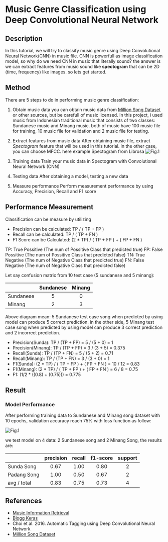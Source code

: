 # Music Genre Classification using Deep Convolutional Neural Network

## Description ##
In this tutorial, we will try to classify music genre using Deep Convolutional Neural Network(CNN) in music file. CNN is powerfull as image classification model, so why do we need CNN in music that literally sound? the answer is we can extract features from music sound like **spectogram** that can be 2D (time, frequency) like images. so lets get started.

## Method ##
There are 5 steps to do in performing music genre classification:
1. Obtain music data
you can obtain music data from [Million Song Dataset](https://labrosa.ee.columbia.edu/millionsong/) or other sources, but be carefull of music licensed. In this project, i used music from Indonesian traditional music that consists of two classes: Sundanese music and Minang music. both of music have 100 music file for training, 10 music file for validation and 2 music file for testing.

2. Extract features from music data
After obtaining music file, extract *Spectogram* feature that will be used in this tutorial. in the other case, you can choose MFCC. here example Spectogram from Librosa
![Fig.1](https://librosa.github.io/librosa/_images/librosa-feature-melspectrogram-1.png)

3. Training data
Train your music data in Spectogram with Convolutional Neural Network (CNN)

4. Testing data
After obtaining a model, testing a new data

5. Measure performance
Perform measurement performance by using Accuracy, Precision, Recall and F1 score

## Performance Measurement ##
Classification can be measure by utilizing 
- Precision can be calculated: TP / ( TP + FP )
- Recall can be calculated: TP / ( TP + FN )
- F1 Score can be Calculated: (2 * TP) / ( TP + FP ) + ( FP + FN )

TP: True Possitive (The num of Possitive Class that predicted true)
FP: False Possitive (The num of Possitive Class that predicted false)
TN: True Negative (The num of Negative Class that predicted true)
FN: False Negative (The num of Negative Class that predicted false)


Let say confusion matrix from 10 test case (5 sundanese and 5 minang):

|          |Sundanese|Minang|
|----------|:-------:|:----:|
|Sundanese |    5    |   0  |
|Minang    |    2    |   3  |

Above diagram mean: 5 Sundanese test case song when predicted by using model can produce 5 correct prediction. in the other side, 5 Minang test case song when predicted by using model can produce 3 correct prediction and 2 incorrect prediction.

- Precision(Sunda): TP / (TP + FP) = 5 / (5 + 0) = 1
- Precision(Minang): TP / (TP + FP) = 3 / (3 + 5) = 0.375
- Recall(Sunda): TP / (TP + FN) = 5 / (5 + 2) = 0.71
- Recall(Minang): TP / (TP + FN) = 3 / (3 + 0) = 1
- F1(Sunda): (2 * TP) / ( TP + FP ) + ( FP + FN ) = 10 / 12 = 0.83
- F1(Minang): (2 * TP) / ( TP + FP ) + ( FP + FN ) = 6 / 8 = 0.75
- F1: (1/2 * ((0.8) + (0.75))) = 0.775

## Result ##
### Model Performance ###
After performing training data to Sundanese and Minang song dataset with 10 epochs, validation accuracy reach 75% with loss function as follow:

![Fig.1](https://raw.github.com/tavgreen/music_genre_classification_deep_learning/master/file/loss.png?raw=true "Loss Function") 

we test model on 4 data: 2 Sundanese song and 2 Minang Song, the results are:

|           |precision|recall|f1-score|support|
|-----------|:-------:|:----:|:------:|:-----:|
|Sunda Song |   0.67  | 1.00 |  0.80  |   2   |
|Padang Song|   1.00  | 0.50 |  0.67  |   2   |
|avg / total|   0.83  | 0.75 |  0.73  |   4   |


## References ##
- [Music Information Retrieval](http://musicinformationretrieval.org)
- [Blogg Keras](https://blog.keras.io/building-powerful-image-classification-models-using-very-little-data.html)
- Choi et al. 2016. Automatic Tagging using Deep Convolutional Neural Network
- [Million Song Dataset](https://labrosa.ee.columbia.edu/millionsong/)
